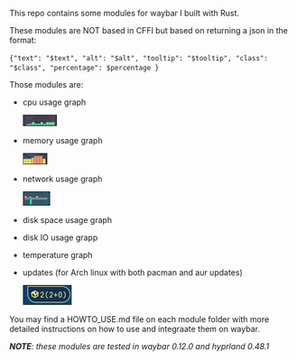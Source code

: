 This repo contains some modules for waybar I built with Rust.

These modules are NOT based in CFFI but based on returning a json in the format:

`{"text": "$text", "alt": "$alt", "tooltip": "$tooltip", "class": "$class", "percentage": $percentage }`

Those modules are:

* cpu usage graph

  ![1744548771610](images/README/1744548771610.png)
* memory usage graph

  ![1744551508486](images/README/1744551508486.png)
* network usage graph

  ![1744548996563](images/README/1744548996563.png)
* disk space usage graph
* disk IO usage grapp
* temperature graph
* updates (for Arch linux with both pacman and aur updates)

  ![1744548548826](images/README/1744548548826.png)

You may find a HOWTO_USE.md file on each module folder with more detailed instructions on how to use and integraate them on waybar.

***NOTE**: these modules are tested in waybar 0.12.0 and hyprland 0.48.1*
